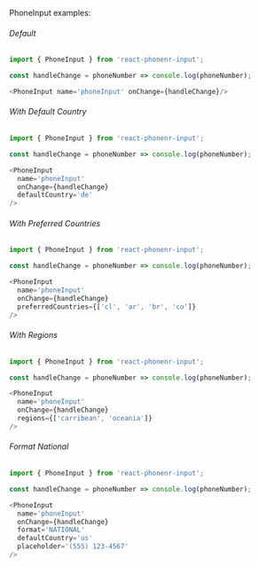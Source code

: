 PhoneInput examples:

###### Default
```js
import { PhoneInput } from 'react-phonenr-input';

const handleChange = phoneNumber => console.log(phoneNumber);

<PhoneInput name='phoneInput' onChange={handleChange}/>
```

###### With Default Country
```js
import { PhoneInput } from 'react-phonenr-input';

const handleChange = phoneNumber => console.log(phoneNumber);

<PhoneInput
  name='phoneInput'
  onChange={handleChange}
  defaultCountry='de'
/>
```


###### With Preferred Countries
```js
import { PhoneInput } from 'react-phonenr-input';

const handleChange = phoneNumber => console.log(phoneNumber);

<PhoneInput
  name='phoneInput'
  onChange={handleChange}
  preferredCountries={['cl', 'ar', 'br', 'co']}
/>
```


###### With Regions
```js
import { PhoneInput } from 'react-phonenr-input';

const handleChange = phoneNumber => console.log(phoneNumber);

<PhoneInput
  name='phoneInput'
  onChange={handleChange}
  regions={['carribean', 'oceania']}
/>
```

###### Format National
```js
import { PhoneInput } from 'react-phonenr-input';

const handleChange = phoneNumber => console.log(phoneNumber);

<PhoneInput
  name='phoneInput'
  onChange={handleChange}
  format='NATIONAL'
  defaultCountry='us'
  placeholder='(555) 123-4567'
/>
```



